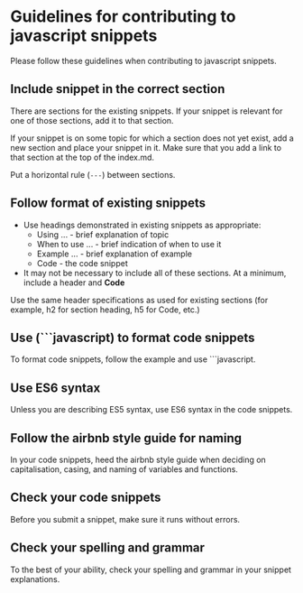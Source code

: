 # Guidelines for contributing to javascript snippets
Please follow these guidelines when contributing to javascript snippets.

## Include snippet in the correct section
There are sections for the existing snippets. If your snippet is relevant for one of those sections, add it to that section.

If your snippet is on some topic for which a section does not yet exist, add a new section and place your snippet in it. Make sure that you add a link to that section at the top of the index.md.

Put a horizontal rule (`---`) between sections.

## Follow format of existing snippets
- Use headings demonstrated in existing snippets as appropriate:
  - Using ... - brief explanation of topic
  - When to use ... - brief indication of when to use it
  - Example ... - brief explanation of example
  - Code - the code snippet
- It may not be necessary to include all of these sections. At a minimum, include a header and **Code**

Use the same header specifications as used for existing sections (for example, h2 for section heading, h5 for Code, etc.)

## Use (```javascript) to format code snippets
To format code snippets, follow the example and use ```javascript.

## Use ES6 syntax
Unless you are describing ES5 syntax, use ES6 syntax in the code snippets.

## Follow the airbnb style guide for naming
In your code snippets, heed the airbnb style guide when deciding on capitalisation, casing, and naming of variables and functions.

## Check your code snippets
Before you submit a snippet, make sure it runs without errors.

## Check your spelling and grammar
To the best of your ability, check your spelling and grammar in your snippet explanations.

